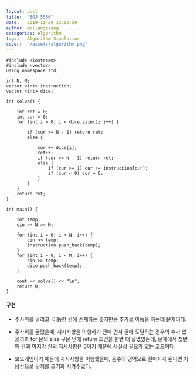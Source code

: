 ```yaml
---
layout: post
title:  "BOJ 5566"
date:   2019-11-29 13:00:59
author: mollangzzang
categories: Algorithm
tags:	Algorithm Simulation
cover:  "/assets/algorithm.png"
---
```


```
#include <iostream>
#include <vector>
using namespace std;

int N, M;
vector <int> instruction;
vector <int> dice;

int solve() {

	int ret = 0;
	int cur = 0;
	for (int i = 0; i < dice.size(); i++) {

		if (cur >= N - 1) return ret;
		else {

			cur += dice[i];
			ret++;
			if (cur >= N - 1) return ret;
			else {
				if (cur >= 1) cur += instruction[cur];
				if (cur < 0) cur = 0;
			}
		}
	}
	return ret;
}

int main() {

	int temp;
	cin >> N >> M;

	for (int i = 0; i < N; i++) {
		cin >> temp;
		instruction.push_back(temp);
	}
	for (int i = 0; i < M; i++) {
		cin >> temp;
		dice.push_back(temp);
	}

	cout << solve() << "\n";
	return 0;
}
```

#### 구현

- 주사위를 굴리고, 이동한 칸에 존재하는 숫자만큼 추가로 이동을 하는데 문제이다.

- 주사위를 굴렸을때, 지시사항을 이행하기 전에 먼저 골에 도달하는 경우의 수가 있을까봐 for 문의 else 구문 안에 return 조건을 한번 더 넣었었는데, 문제에서 첫번째 칸과 마지막 칸의 지시사항은 0이기 때문에 사실상 필요가 없는 코드이다.

- 보드게임이기 때문에 지시사항을 이행했을때, 음수의 영역으로 떨어지게 된다면 처음칸으로 위치를 초기화 시켜주었다.